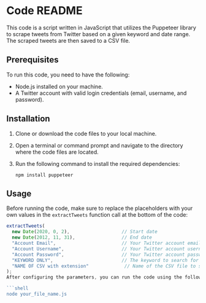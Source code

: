 # Code README

This code is a script written in JavaScript that utilizes the Puppeteer library to scrape tweets from Twitter based on a given keyword and date range. The scraped tweets are then saved to a CSV file.

## Prerequisites

To run this code, you need to have the following:

- Node.js installed on your machine.
- A Twitter account with valid login credentials (email, username, and password).

## Installation

1. Clone or download the code files to your local machine.
2. Open a terminal or command prompt and navigate to the directory where the code files are located.
3. Run the following command to install the required dependencies:

   ```shell
   npm install puppeteer
## Usage

Before running the code, make sure to replace the placeholders with your own values in the `extractTweets` function call at the bottom of the code:

```javascript
extractTweets(
  new Date(2020, 0, 2),                   // Start date
  new Date(2012, 11, 31),                 // End date
  "Account Email",                        // Your Twitter account email
  "Account Username",                     // Your Twitter account username
  "Account Password",                     // Your Twitter account password
  "KEYWORD ONLY",                         // The keyword to search for in tweets
  "NAME OF CSV with extension"             // Name of the CSV file to save the scraped data
);
After configuring the parameters, you can run the code using the following command:

```shell
node your_file_name.js
